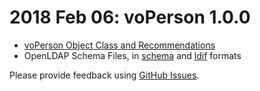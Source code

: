 # 2018 Feb 06: voPerson 1.0.0

* [voPerson Object Class and Recommendations](https://github.com/voperson/voperson/blob/1.0.0/voPerson.md)
* OpenLDAP Schema Files, in [schema](https://github.com/voperson/voperson/blob/1.0.0/schema/openldap/voperson.schema) and [ldif](https://github.com/voperson/voperson/blob/1.0.0/schema/openldap/voperson.ldif) formats

Please provide feedback using [GitHub Issues](https://github.com/voperson/voperson/issues).
